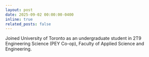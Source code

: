```yaml
---
layout: post
date: 2025-09-02 00:00:00-0400
inline: true
related_posts: false
---
```


Joined University of Toronto as an undergraduate student in 2T9 Engineering Science (PEY Co-op), Faculty of Applied
Science and Engineering.
